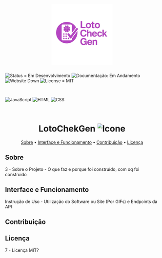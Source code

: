 <h1 align="center"><img src="Logo.png" alt="Logo" width="200px"></h1>

<p>
    <img src="https://img.shields.io/badge/Status-Em_Desenvolvimento-orange" alt="Status = Em Desenvolvimento">
    <img src="https://img.shields.io/badge/Documentação-Em_Andamento-yellow" alt="Documentação: Em Andamento">
    <img src="https://img.shields.io/badge/Website-Down-red" alt="Website Down">
    <img src="https://img.shields.io/badge/License-MIT-blue" alt="License = MIT">
</p>

<br>

![JavaScript](https://img.shields.io/badge/javascript-%23323330.svg?style=for-the-badge&logo=javascript&logoColor=%23F7DF1E)
![HTML](https://img.shields.io/badge/html-%23E34F26.svg?style=for-the-badge&logo=html5&logoColor=white)
![CSS](https://img.shields.io/badge/css-%231572B6.svg?style=for-the-badge&logo=css3&logoColor=white)

<br>

<h1 align="center"; style="font-weight: bold;">LotoChekGen <img src="icone.ico" alt="Icone" width="30px"></h1>

<p align="center">
    <a href="#sobre">Sobre</a> • 
    <a href="#how-it-works">Interface e Funcionamento</a> • 
    <a href="#contribuição">Contribuição</a> •
    <a href="#lincença">Licença</a>
</p>

<h2 id="sobre">Sobre</h2>
3 - Sobre o Projeto - O que faz e porque foi construído, com oq foi construido

<h2 id="how-it-works">Interface e Funcionamento</h2>
Instrução de Uso - Utilização do Software ou Site (Por GIFs) e Endpoints da API

<h2 id="contribuição">Contribuição</h2>

<h2 id="lincença">Licença</h2>
7 - Licença MIT?
